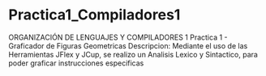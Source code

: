 # Practica1_Compiladores1
ORGANIZACIÓN DE LENGUAJES Y COMPILADORES 1
Practica 1 - Graficador de Figuras Geometricas
Descripcion: Mediante el uso de las Herramientas JFlex y JCup, se realizo un Analisis Lexico y Sintactico, para poder graficar instrucciones especificas
